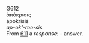 <body>
  <p>G612<br>  ἀπόκρισις  <br> apokrisis  <br><i>ap-ok‘-ree-sis </i><br>From <a href="g0611.htm">611</a>  a <i>response:</i> - answer.<br></p>
 </body>